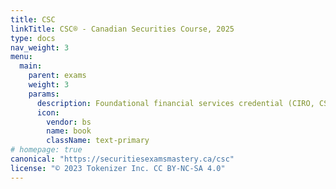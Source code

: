 ```yaml
---
title: CSC
linkTitle: CSC® - Canadian Securities Course, 2025
type: docs
nav_weight: 3
menu:
  main:
    parent: exams
    weight: 3
    params:
      description: Foundational financial services credential (CIRO, CSI)
      icon:
        vendor: bs
        name: book
        className: text-primary
# homepage: true
canonical: "https://securitiesexamsmastery.ca/csc"
license: "© 2023 Tokenizer Inc. CC BY-NC-SA 4.0"
---
```


